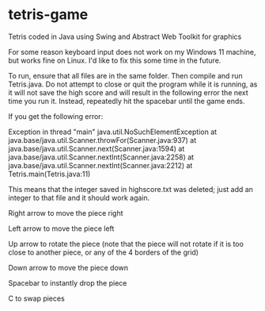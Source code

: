 # tetris-game
Tetris coded in Java using Swing and Abstract Web Toolkit for graphics

For some reason keyboard input does not work on my Windows 11 machine, but works fine on Linux.  I'd like to fix this some time in the future.

To run, ensure that all files are in the same folder.  Then compile and run Tetris.java.  Do not attempt to close or quit the program while it is running, as it will not save the high score and will result in the following error the next time you run it.  Instead, repeatedly hit the spacebar until the game ends.

If you get the following error:

Exception in thread "main" java.util.NoSuchElementException
        at java.base/java.util.Scanner.throwFor(Scanner.java:937)
        at java.base/java.util.Scanner.next(Scanner.java:1594)
        at java.base/java.util.Scanner.nextInt(Scanner.java:2258)
        at java.base/java.util.Scanner.nextInt(Scanner.java:2212)
        at Tetris.main(Tetris.java:11)

This means that the integer saved in highscore.txt was deleted; just add an integer to that file and it should work again.

Right arrow to move the piece right

Left arrow to move the piece left

Up arrow to rotate the piece (note that the piece will not rotate if it is too close to another piece, or any of the 4 borders of the grid)

Down arrow to move the piece down

Spacebar to instantly drop the piece

C to swap pieces


